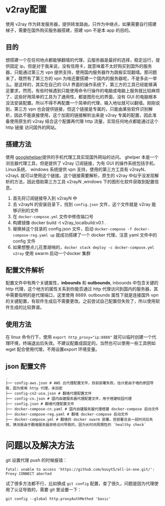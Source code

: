 # v2ray配置

使用 v2ray 作为转发服务器，提供转发路由。只作为中继点，如果需要自行搭建梯子，需要在国外购买服务器搭建，搭建 vpn 不是本 app 的目的。

## 目的

想搭建一个在任何地点都能够翻墙的代理，云服务器是最好的选择，稳定运行，提供固定 ip。但是对于我来说，没有信用卡，就意味着不太好购买到国外的服务器，只能通过第三方 vpn 提供支持，使用国内服务器作为跳板实现翻墙。那问题来了，既然有了第三方的 vpn 为啥还要搭建一个国内的服务器呢，不是多此一举么。是这样的，其实在自己的 GUI 界面的操作系统下，第三方的工具已经能够满足要求，然而，有些时候遇到只能使用命令行操作的电脑或电脑上服务就比较麻烦了，这些好用简单的工具为了通用性，都是图形化的界面，没有 GUI 的电脑根本没法安装配置。所以不得不再配置一个简单的代理，输入地址就可以翻墙。刚刚说到，第三方 vpn 也会提供链接，但这个链接是专属的，只能由某些软件识别解析，因此不能直接使用，这个加密的链接解析出来是 v2ray 专属的配置，因此准备使用原生的 v2ray 结合这个配置再代理 http 流量，实现任何地点都能通过这个 http 链接 访问国外的网站。

## 搭建方法

使用 [googlehelper](http://googlehelper.net/)提供的手机代理工具实现国外网站的访问。 ghelper 本是一个浏览器代理工具，但是提供了 v2ray 订阅链接，为有 GUI 的操作系统包括手机、Linux系统、 windows 系统提供 vpn 支持，使用的第三方工具有 v2rayN、v2rayL 就可以使用这个链接。这个链接需要解析，原生的 v2ray 中似乎没发现解析的方法，因此借助第三方工具 v2rayN ,windows 下的图形化软件获取到配置信息。

1.  首先将订阅链接导入到 v2rayN 中
2.  去 v2rayN 的安装目录下，找到 `config.json` 文件，这个文件就是 v2ray 能够识别的文件
3.  在 `docker-compose.yml` 文件中修改端口号
4.  构建镜像 docker build -t v2ray\_localbuild:v0.1 .
5.  替换掉这个目录的 config.json 文件，启动 `docker-compose -f docker-compose-reg.yaml up` 就成功搭建了一个 docker 代理，注意 yaml 文件中的 config 文件
6.  如果想整点儿花里胡哨的，`docker stack deploy -c docker-compose.yml v2ray` 使用 swarm 启动一个docker 集群

## 配置文件解析

配置文件中有两个关键属性，**inbounds** 和 **outbounds**, inbounds 中包含关键的 http 代理，这个地方的属性关系到你能否通过 http 代理访问到国内的服务器，其中需要指明的是代理端口，这里使用 8889. outbounds 属性下就是连接国外 vpn 的关键配置，有软件生成后不需要更改。之前尝试自己配置但失败了，所以使用软件生成的比较靠谱。

## 使用方法

在 linux 命令行下，使用 `export http_proxy="ip:8888"` 就可以临时创建一个代理环境，终端退出后失效。不建议配置成固定的。当然也可以使用一些工具例如 wget 配合使用代理，不用设置export 环境变量。

## json 配置文件

    .
    ├── config-aws.json # AWS 云代理配置文件，目前部署失败，估计是由于墙的原因导致，因为使用 http 代理，未加密
    ├── config-cn2-usa.json # 翻墙代理配置文件
    ├── config-cn.json # 国内自建服务器代理配置文件，用于搭建校园代理
    ├── config.json # 翻墙代理配置文件
    ├── docker-compose-cn.yaml # 国内自建服务器代理搭建 docker-compose 启动文件
    ├── docker-compose-reg.yaml # 翻墙 docker-compose 启动文件
    ├── docker-compose.yml # 翻墙的 docker swarm 部署，但部署总会一段时间后失效，猜测是由于翻墙服务器拒绝访问导致的，因为长时间周期性的 `healthy check`

# 问题以及解决方法

git 设置代理 push 的时候报错：

    fatal: unable to access 'https://github.com/kouyt5/all-in-one.git/': Proxy CONNECT aborted

试了很多方法都不行，比如换成 `git config` 配置，查了很久，问题是因为代理使用了认证导致的，需要 git 里设置一下：

    git config --global http.proxyAuthMethod 'basic'
